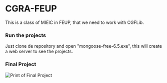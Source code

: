 # CGRA-FEUP
This is a class of MIEIC in FEUP, that we need to work with CGFLib.

### Run the projects
Just clone de repository and open "mongoose-free-6.5.exe", this will create a web server to see the projects.

### Final Project
![Print of Final Project](https://github.com/jflcarvalho/CGRA-FEUP/proj/img/1.png "Print of Final Project")
